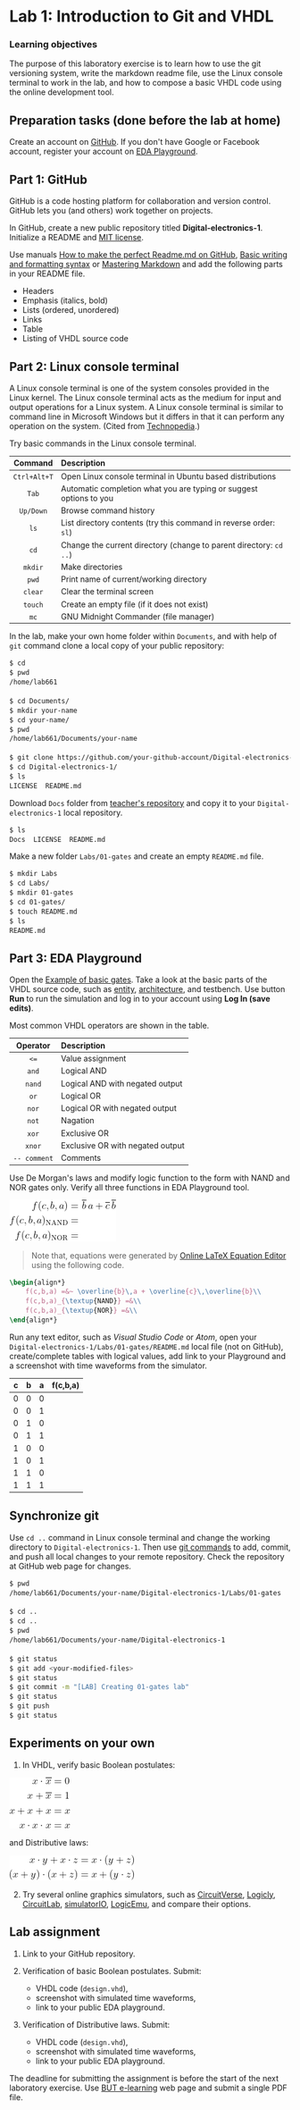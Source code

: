 # Lab 1: Introduction to Git and VHDL

### Learning objectives

The purpose of this laboratory exercise is to learn how to use the git versioning system, write the markdown readme file, use the Linux console terminal to work in the lab, and how to compose a basic VHDL code using the online development tool.


## Preparation tasks (done before the lab at home)

Create an account on [GitHub](https://github.com/). If you don't have Google or Facebook account, register your account on [EDA Playground](https://www.edaplayground.com/login).


## Part 1: GitHub

GitHub is a code hosting platform for collaboration and version control. GitHub lets you (and others) work together on projects.

In GitHub, create a new public repository titled **Digital-electronics-1**. Initialize a README and [MIT license](https://choosealicense.com/licenses/mit/).

Use manuals [How to make the perfect Readme.md on GitHub](https://medium.com/swlh/how-to-make-the-perfect-readme-md-on-github-92ed5771c061), [Basic writing and formatting syntax](https://help.github.com/en/articles/basic-writing-and-formatting-syntax) or [Mastering Markdown](https://guides.github.com/features/mastering-markdown/) and add the following parts in your README file.

   * Headers
   * Emphasis (italics, bold)
   * Lists (ordered, unordered)
   * Links
   * Table
   * Listing of VHDL source code


## Part 2: Linux console terminal

A Linux console terminal is one of the system consoles provided in the Linux kernel. The Linux console terminal acts as the medium for input and output operations for a Linux system. A Linux console terminal is similar to command line in Microsoft Windows but it differs in that it can perform any operation on the system. (Cited from [Technopedia](https://www.techopedia.com/definition/26897/linux-console-terminal).)

Try basic commands in the Linux console terminal.

| **Command**  | **Description** |
| :-:          | :--             |
| `Ctrl+Alt+T` | Open Linux console terminal in Ubuntu based distributions |
| `Tab`        | Automatic completion what you are typing or suggest options to you |
| `Up/Down`    | Browse command history |
| `ls`         | List directory contents (try this command in reverse order: `sl`) |
| `cd`         | Change the current directory (change to parent directory: `cd ..`) |
| `mkdir`      | Make directories |
| `pwd`        | Print name of current/working directory |
| `clear`      | Clear the terminal screen |
| `touch`      | Create an empty file (if it does not exist) |
| `mc`         | GNU Midnight Commander (file manager) |

In the lab, make your own home folder within `Documents`, and with help of `git` command clone a local copy of your public repository:

```bash
$ cd
$ pwd
/home/lab661

$ cd Documents/
$ mkdir your-name
$ cd your-name/
$ pwd
/home/lab661/Documents/your-name

$ git clone https://github.com/your-github-account/Digital-electronics-1
$ cd Digital-electronics-1/
$ ls
LICENSE  README.md
```

Download `Docs` folder from [teacher's repository](https://github.com/tomas-fryza/Digital-electronics-1) and copy it to your `Digital-electronics-1` local repository.

```bash
$ ls
Docs  LICENSE  README.md
```

Make a new folder `Labs/01-gates` and create an empty `README.md` file.

```bash
$ mkdir Labs
$ cd Labs/
$ mkdir 01-gates
$ cd 01-gates/
$ touch README.md
$ ls
README.md
```


## Part 3: EDA Playground

Open the [Example of basic gates](https://www.edaplayground.com/x/5L92). Take a look at the basic parts of the VHDL source code, such as [entity](https://github.com/tomas-fryza/Digital-electronics-1/wiki/Entity), [architecture](https://github.com/tomas-fryza/Digital-electronics-1/wiki/Architecture), and testbench. Use button **Run** to run the simulation and log in to your account using **Log In (save edits)**.

Most common VHDL operators are shown in the table.

| **Operator** | **Description** |
| :-: | :-- |
| `<=` | Value assignment |
| `and` | Logical AND |
| `nand` | Logical AND with negated output |
| `or` | Logical OR |
| `nor` | Logical OR with negated output |
| `not` | Nagation |
| `xor` | Exclusive OR |
| `xnor` | Exclusive OR with negated output |
| `-- comment` | Comments |

Use De Morgan's laws and modify logic function to the form with NAND and NOR gates only. Verify all three functions in EDA Playground tool.

![Logic function](Images/equations.png)

> Note that, equations were generated by [Online LaTeX Equation Editor](https://www.codecogs.com/latex/eqneditor.php) using the following code.
```LaTeX
\begin{align*}
    f(c,b,a) =&~ \overline{b}\,a + \overline{c}\,\overline{b}\\
    f(c,b,a)_{\textup{NAND}} =&\\
    f(c,b,a)_{\textup{NOR}} =&\\
\end{align*}
```
>

Run any text editor, such as *Visual Studio Code* or *Atom*, open your `Digital-electronics-1/Labs/01-gates/README.md` local file (not on GitHub), create/complete tables with logical values, add link to your Playground and a screenshot with time waveforms from the simulator.

| **c** | **b** |**a** | **f(c,b,a)** |
| :-: | :-: | :-: | :-: |
| 0 | 0 | 0 |  |
| 0 | 0 | 1 |  |
| 0 | 1 | 0 |  |
| 0 | 1 | 1 |  |
| 1 | 0 | 0 |  |
| 1 | 0 | 1 |  |
| 1 | 1 | 0 |  |
| 1 | 1 | 1 |  |


## Synchronize git

Use `cd ..` command in Linux console terminal and change the working directory to `Digital-electronics-1`. Then use [git commands](https://github.com/joshnh/Git-Commands) to add, commit, and push all local changes to your remote repository. Check the repository at GitHub web page for changes.

```bash
$ pwd
/home/lab661/Documents/your-name/Digital-electronics-1/Labs/01-gates

$ cd ..
$ cd ..
$ pwd
/home/lab661/Documents/your-name/Digital-electronics-1

$ git status
$ git add <your-modified-files>
$ git status
$ git commit -m "[LAB] Creating 01-gates lab"
$ git status
$ git push
$ git status
```


## Experiments on your own

1. In VHDL, verify basic Boolean postulates:

![Boolean postulates](Images/postulates.png)

and Distributive laws:

![Distributive laws](Images/distributives.png)

2. Try several online graphics simulators, such as [CircuitVerse](https://circuitverse.org/), [Logicly](https://logic.ly/), [CircuitLab](https://www.circuitlab.com/), [simulatorIO](https://simulator.io/), [LogicEmu](https://lodev.org/logicemu/), and compare their options.


## Lab assignment

1. Link to your GitHub repository.

2. Verification of basic Boolean postulates. Submit:
    * VHDL code (`design.vhd`),
    * screenshot with simulated time waveforms,
    * link to your public EDA playground.

3. Verification of Distributive laws. Submit:
    * VHDL code (`design.vhd`),
    * screenshot with simulated time waveforms,
    * link to your public EDA playground.

The deadline for submitting the assignment is before the start of the next laboratory exercise. Use [BUT e-learning](https://moodle.vutbr.cz/) web page and submit a single PDF file.
